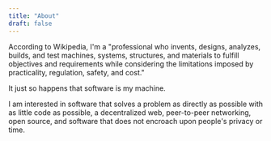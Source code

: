 ```yaml
---
title: "About"
draft: false
---
```


According to Wikipedia, I'm a "professional who invents, designs, analyzes, builds, and test machines, systems, structures, and materials to fulfill objectives and requirements while considering the limitations imposed by practicality, regulation, safety, and cost."

It just so happens that software is my machine.

I am interested in software that solves a problem as directly as possible with as little code as possible, a decentralized web, peer-to-peer networking, open source, and software that does not encroach upon people's privacy or time.